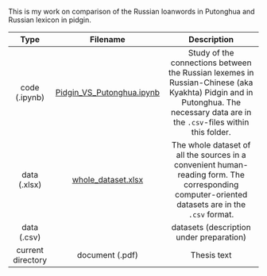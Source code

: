This is my work on comparison of the Russian loanwords in Putonghua and Russian lexicon in pidgin.

| Type        | Filename           | Description  |
|:-------------:|:-------------:|:-----:|
| code (.ipynb) | [Pidgin_VS_Putonghua.ipynb](Pidgin_VS_Putonghua.ipynb) | Study of the connections between the Russian lexemes in Russian-Chinese (aka Kyakhta) Pidgin and in Putonghua. The necessary data are in the `.csv`-files within this folder. |
| data (.xlsx) |[whole_dataset.xlsx](whole_dataset.xlsx)   | The whole dataset of all the sources in a convenient human-reading form. The corresponding computer-oriented datasets are in the `.csv` format. |
| data (.csv) |  | datasets (description under preparation) |
| current directory | document (.pdf) | Thesis text | The text of the thesis (under preparation) |
